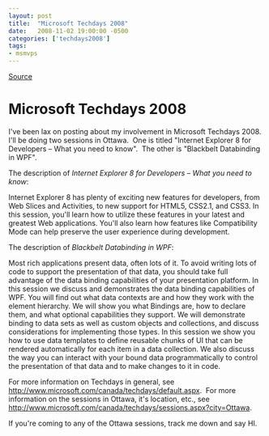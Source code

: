 ```yaml
---
layout: post
title:  "Microsoft Techdays 2008"
date:   2008-11-02 19:00:00 -0500
categories: ['techdays2008']
tags:
- msmvps
---
```

[Source](http://blogs.msmvps.com/peterritchie/2008/11/03/microsoft-techdays-2008/ "Permalink to Microsoft Techdays 2008")

# Microsoft Techdays 2008

I've been lax on posting about my involvement in Microsoft Techdays 2008.  I'll be doing two sessions in Ottawa.  One is titled "Internet Explorer 8 for Developers – What you need to know".  The other is "Blackbelt Databinding in WPF".

The description of _Internet Explorer 8 for Developers – What you need to know_:

Internet Explorer 8 has plenty of exciting new features for developers, from Web Slices and Activities, to new support for HTML5, CSS2.1, and CSS3. In this session, you'll learn how to utilize these features in your latest and greatest Web applications. You'll also learn how features like Compatibility Mode can help preserve the user experience during development. 

The description of _Blackbelt Databinding in WPF_:

Most rich applications present data, often lots of it. To avoid writing lots of code to support the presentation of that data, you should take full advantage of the data binding capabilities of your presentation platform. In this session we discuss and demonstrates the data binding capabilities of WPF. You will find out what data contexts are and how they work with the element hierarchy. We will show you what Bindings are, how to declare them, and what optional capabilities they support. We will demonstrate binding to data sets as well as custom objects and collections, and discuss considerations for implementing those types. In this session we show you how to use data templates to define reusable chunks of UI that can be rendered automatically for each item in a data collection. We also discuss the way you can interact with your bound data programmatically to control the presentation of that data and to make changes to it in code. 

For more information on Techdays in general, see <http://www.microsoft.com/canada/techdays/default.aspx>.  For more information on the sessions in Ottawa, it's location, etc., see <http://www.microsoft.com/canada/techdays/sessions.aspx?city=Ottawa>.

If you're coming to any of the Ottawa sessions, track me down and say HI.

 

